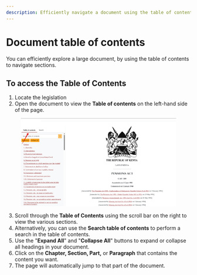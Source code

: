 ```yaml
---
description: Efficiently navigate a document using the table of contents
---
```


# Document table of contents

You can efficiently explore a large document, by using the table of contents to navigate sections.

## To access the Table of Contents

1. Locate the legislation
2. Open the document to view the **Table of contents** on the left-hand side of the page.

<figure><img src="../.gitbook/assets/kenyalaw--TOC.png" alt=""><figcaption></figcaption></figure>

3. Scroll through the **Table of Contents** using the scroll bar on the right to view the various sections.
4. Alternatively, you can use the **Search table of contents** to perform a search in the table of contents.
5. Use the "**Expand All**" and "**Collapse All**" buttons to expand or collapse all headings in your document.
6. Click on the **Chapter, Section, Part,** or **Paragraph** that contains the content you want.
7. The page will automatically jump to that part of the document.
